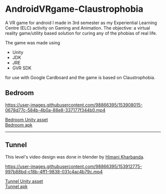 # AndroidVRgame-Claustrophobia

A VR game for android I made in 3rd semester as my Experiential Learning Centre (ELC) activity on Gaming and Animation. The objective: a virtual reality game/utility based solution for curing any of the phobias of real life.   

The game was made using 
- Unity
- JDK
- JRE
- GVR SDK  

for use with Google Cardboard and the game is based on Claustrophobia.
## Bedroom

https://user-images.githubusercontent.com/98866395/153908015-0678d77c-584b-4b0a-88e8-337177f344b0.mp4

[Bedroom Unity asset](Bedroom.zip)  
[Bedroom apk](BedroomClaustrophobia.apk)

---

## Tunnel
This level's video design was done in blender by [Himani Kharbanda](https://github.com/kharbandahimani).

https://user-images.githubusercontent.com/98866395/153912775-997b88bd-c18b-4ff1-9838-031c4ac4b79c.mp4

[Tunnel Unity asset](Tunnel.zip)  
[Tunnel apk](TunnelClaustrophobia.apk)
